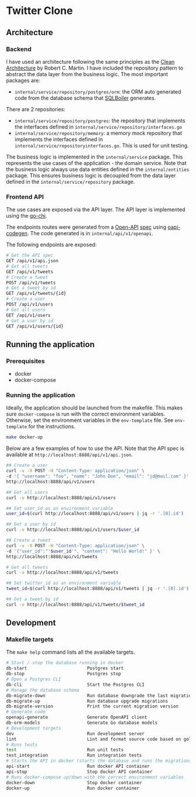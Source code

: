 # Twitter Clone

## Architecture

### Backend

I have used an architecture following the same principles as the [Clean Architecture](https://blog.cleancoder.com/uncle-bob/2012/08/13/the-clean-architecture.html) by Robert C. Martin. I have included the repository pattern to abstract the data layer from the business logic. The most important packages are:

- `internal/service/repository/postgres/orm`: the ORM auto generated code from the database schema that [SQLBoiler](https://github.com/volatiletech/sqlboiler) generates.

There are 2 repositories:
- `internal/service/repository/postgres`: the repository that implements the interfaces defined in `internal/service/repository/interfaces.go`
- `internal/service/repository/memory`: a memory mock repository that implements the interfaces defined in `internal/service/repositoryinterfaces.go`. This is used for unit testing.

The business logic is implemented in the `internal/service` package. This represents the use cases of the application - the domain service. Note that the business logic always use data entities defined in the `internal/entities` package. This ensures business logic is decoupled from the data layer defined in the `internal/service/repository` package.

### Frontend API

The use cases are exposed via the API layer. The API layer is implemented using the [go-chi](https://github.com/go-chi/chi). 

The endpoints routes were generated from a [Open-API](https://www.openapis.org/) [spec](openapi.yaml) using [oapi-codegen](https://github.com/deepmap/oapi-codegen). The code generated is in `internal/api/v1/openapi`.

The following endpoints are exposed:
```bash
# Get the API spec
GET /api/v1/api.json
# Get all tweets
GET /api/v1/tweets
# Create a tweet
POST /api/v1/tweets
# Get a tweet by id
GET /api/v1/tweets/{id}
# Create a user
POST /api/v1/users
# Get all users
GET /api/v1/users
# Get a user by id
GET /api/v1/users/{id}
```

## Running the application

### Prerequisites
- docker
- docker-compose

### Running the application

Ideally, the application should be launched from the makefile. This makes sure `docker-compose` is run with the correct environment variables. Otherwise, set the environment variables in the `env-template` file. See `env-template` for the instructions.

```bash
make docker-up
```

Below are a few examples of how to use the API. Note that the API spec is available at `http://localhost:8888/api/v1/api.json`.

```bash
## Create a user
curl -v -X POST -H "Content-Type: application/json" \
-d '{ "username": "foo", "name": "John Doe", "email": "jd@mail.com" }' \
http://localhost:8888/api/v1/users

## Get all users
curl -v http://localhost:8888/api/v1/users

## Set user_id as an environment variable
user_id=$(curl http://localhost:8888/api/v1/users | jq -r '.[0].id')

## Get a user by id
curl -v http://localhost:8888/api/v1/users/$user_id

## Create a tweet
curl -v -X POST -H "Content-Type: application/json" \
-d '{"user_id":"'$user_id'", "content": "Hello World!" }' \
http://localhost:8888/api/v1/tweets

# Get all tweets
curl -v http://localhost:8888/api/v1/tweets

## Set twitter_id as an environment variable
tweet_id=$(curl http://localhost:8888/api/v1/tweets | jq -r '.[0].id')

## Get a tweet by id
curl -v http://localhost:8888/api/v1/tweets/$tweet_id
```

## Development

### Makefile targets

The `make help` command lists all the available targets.

```bash
# Start / stop the database running in docker
db-start                       Postgres start
db-stop                        Postgres stop
# Open a Postgres CLI
db-cli                         Start the Postgres CLI
# Manage the database schema
db-migrate-down                Run database downgrade the last migration
db-migrate-up                  Run database upgrade migrations
db-migrate-version             Print the current migration version
# Generate code
openapi-generate               Generate OpenAPI client
db-orm-models                  Generate Go database models
# Development targets
dev                            Run development server
lint                           Lint and format source code based on golangci configuration
# Runs tests
test                           Run unit tests
test_integration               Run integration tests
# Starts the API in docker (starts the database and runs the migrations if needed)
api-start                      Run docker API container
api-stop                       Stop docker API container
# Runs docker-compose up/down with the correct environment variables
docker-down                    Stop docker container
docker-up                      Run docker container
```
